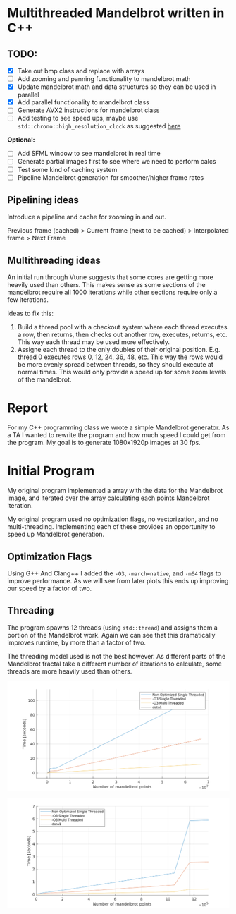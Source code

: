 # Multithreaded Mandelbrot written in C++

## TODO:

- [x] Take out bmp class and replace with arrays
- [ ] Add zooming and panning functionality to mandelbrot math
- [x] Update mandelbrot math and data structures so they can be used in parallel
- [x] Add parallel functionality to mandelbrot class
- [ ] Generate AVX2 instructions for mandelbrot class
- [ ] Add testing to see speed ups, maybe use `std::chrono::high_resolution_clock` as suggested [here](https://stackoverflow.com/questions/21856025/getting-an-accurate-execution-time-in-c-micro-seconds)

**Optional:**

- [ ] Add SFML window to see mandelbrot in real time
- [ ] Generate partial images first to see where we need to perform calcs
- [ ] Test some kind of caching system
- [ ] Pipeline Mandelbrot generation for smoother/higher frame rates

## Pipelining ideas

Introduce a pipeline and cache for zooming in and out.

Previous frame (cached) > Current frame (next to be cached) > Interpolated frame > Next Frame

## Multithreading ideas

An initial run through Vtune suggests that some cores are getting more heavily used than others. This makes sense as some sections of the mandelbrot require all 1000 iterations while other sections require only a few iterations.

Ideas to fix this:

1. Build a thread pool with a checkout system where each thread executes a row, then returns, then checks out another row, executes, returns, etc. This way each thread may be used more effectively.
2. Assigne each thread to the only doubles of their original position. E.g. thread 0 executes rows 0, 12, 24, 36, 48, etc. This way the rows would be more evenly spread between threads, so they should execute at normal times. This would only provide a speed up for some zoom levels of the mandelbrot.

# Report

For my C++ programming class we wrote a simple Mandelbrot generator. As a TA I wanted to rewrite the program
and how much speed I could get from the program. My goal is to generate 1080x1920p images at 30 fps.

# Initial Program

My original program implemented a array with the data for the Mandelbrot image, and iterated over the
array calculating each points Mandelbrot iteration.

My original program used no optimization flags, no vectorization, and no multi-threading. Implementing each of these
provides an opportunity to speed up Mandelbrot generation.

## Optimization Flags

Using G++ And Clang++ I added the `-O3`, `-march=native`, and `-m64` flags to improve performance. As we will see from later plots this ends
up improving our speed by a factor of two.

## Threading

The program spawns 12 threads (using `std::thread`) and assigns them a portion of the Mandelbrot work. Again we can see that this dramatically improves
runtime, by more than a factor of two.

The threading model used is not the best however. As different parts of the Mandelbrot fractal take a different number of iterations
to calculate, some threads are more heavily used than others.

![Basic Optimization Speedup](./test/st_v_mt_overall.png)

![](./test/st_v_mt_1080p.png)
